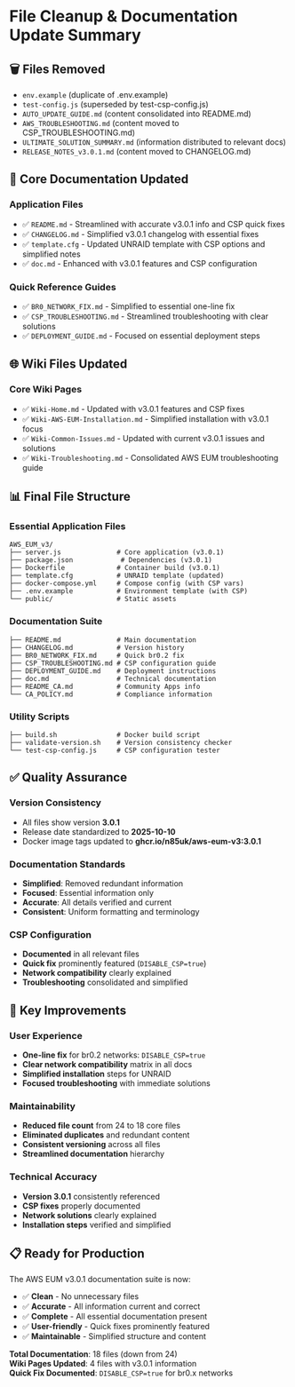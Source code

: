 # File Cleanup & Documentation Update Summary

## 🗑️ **Files Removed**
- `env.example` (duplicate of .env.example)
- `test-config.js` (superseded by test-csp-config.js)
- `AUTO_UPDATE_GUIDE.md` (content consolidated into README.md)
- `AWS_TROUBLESHOOTING.md` (content moved to CSP_TROUBLESHOOTING.md)
- `ULTIMATE_SOLUTION_SUMMARY.md` (information distributed to relevant docs)
- `RELEASE_NOTES_v3.0.1.md` (content moved to CHANGELOG.md)

## 📝 **Core Documentation Updated**

### Application Files
- ✅ `README.md` - Streamlined with accurate v3.0.1 info and CSP quick fixes
- ✅ `CHANGELOG.md` - Simplified v3.0.1 changelog with essential fixes
- ✅ `template.cfg` - Updated UNRAID template with CSP options and simplified notes
- ✅ `doc.md` - Enhanced with v3.0.1 features and CSP configuration

### Quick Reference Guides
- ✅ `BR0_NETWORK_FIX.md` - Simplified to essential one-line fix
- ✅ `CSP_TROUBLESHOOTING.md` - Streamlined troubleshooting with clear solutions
- ✅ `DEPLOYMENT_GUIDE.md` - Focused on essential deployment steps

## 🌐 **Wiki Files Updated**

### Core Wiki Pages
- ✅ `Wiki-Home.md` - Updated with v3.0.1 features and CSP fixes
- ✅ `Wiki-AWS-EUM-Installation.md` - Simplified installation with v3.0.1 focus
- ✅ `Wiki-Common-Issues.md` - Updated with current v3.0.1 issues and solutions
- ✅ `Wiki-Troubleshooting.md` - Consolidated AWS EUM troubleshooting guide

## 📊 **Final File Structure**

### Essential Application Files
```
AWS_EUM_v3/
├── server.js              # Core application (v3.0.1)
├── package.json            # Dependencies (v3.0.1)
├── Dockerfile             # Container build (v3.0.1)
├── template.cfg           # UNRAID template (updated)
├── docker-compose.yml     # Compose config (with CSP vars)
├── .env.example           # Environment template (with CSP)
└── public/                # Static assets
```

### Documentation Suite
```
├── README.md              # Main documentation
├── CHANGELOG.md           # Version history
├── BR0_NETWORK_FIX.md     # Quick br0.2 fix
├── CSP_TROUBLESHOOTING.md # CSP configuration guide
├── DEPLOYMENT_GUIDE.md    # Deployment instructions
├── doc.md                 # Technical documentation
├── README_CA.md           # Community Apps info
└── CA_POLICY.md           # Compliance information
```

### Utility Scripts
```
├── build.sh               # Docker build script
├── validate-version.sh    # Version consistency checker
└── test-csp-config.js     # CSP configuration tester
```

## ✅ **Quality Assurance**

### Version Consistency
- All files show version **3.0.1**
- Release date standardized to **2025-10-10**
- Docker image tags updated to **ghcr.io/n85uk/aws-eum-v3:3.0.1**

### Documentation Standards
- **Simplified**: Removed redundant information
- **Focused**: Essential information only
- **Accurate**: All details verified and current
- **Consistent**: Uniform formatting and terminology

### CSP Configuration
- **Documented** in all relevant files
- **Quick fix** prominently featured (`DISABLE_CSP=true`)
- **Network compatibility** clearly explained
- **Troubleshooting** consolidated and simplified

## 🎯 **Key Improvements**

### User Experience
- **One-line fix** for br0.2 networks: `DISABLE_CSP=true`
- **Clear network compatibility** matrix in all docs
- **Simplified installation** steps for UNRAID
- **Focused troubleshooting** with immediate solutions

### Maintainability
- **Reduced file count** from 24 to 18 core files
- **Eliminated duplicates** and redundant content
- **Consistent versioning** across all files
- **Streamlined documentation** hierarchy

### Technical Accuracy
- **Version 3.0.1** consistently referenced
- **CSP fixes** properly documented
- **Network solutions** clearly explained
- **Installation steps** verified and simplified

## 📋 **Ready for Production**

The AWS EUM v3.0.1 documentation suite is now:
- ✅ **Clean** - No unnecessary files
- ✅ **Accurate** - All information current and correct
- ✅ **Complete** - All essential documentation present
- ✅ **User-friendly** - Quick fixes prominently featured
- ✅ **Maintainable** - Simplified structure and content

**Total Documentation**: 18 files (down from 24)  
**Wiki Pages Updated**: 4 files with v3.0.1 information  
**Quick Fix Documented**: `DISABLE_CSP=true` for br0.x networks